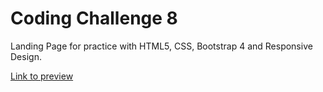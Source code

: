 # Coding Challenge 8
Landing Page for practice with HTML5, CSS, Bootstrap 4 and Responsive Design.

[Link to preview](https://gastonkons.github.io/coding-challenge-8/)
